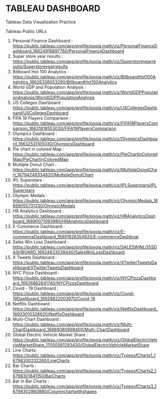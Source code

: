 # TABLEAU DASHBOARD
Tableau Data Visualization Practice

Tableau Public URLs

1. Personal Finance Dashboard : https://public.tableau.com/app/profile/pooja.math/viz/PersonalFinanceDashboard_16624916897760/PersonalFinanceDashboard
2. Super store year results : https://public.tableau.com/app/profile/pooja.math/viz/Superstoreyearresults/Superstoreyearresults
3. Billboard Hot 100 Analytics : https://public.tableau.com/app/profile/pooja.math/viz/BillboardHot100Analytics_16626338053290/BillboardHot100Analytics
4. World GDP and Population Analysis : https://public.tableau.com/app/profile/pooja.math/viz/WorldGDPPopulationAnalysis/WorldGDPPopulationAnalysis
5. US Colleges Dashboard : https://public.tableau.com/app/profile/pooja.math/viz/USCollegesDashboard/USCollegesDashboard
6. FIFA 19 Players Comparison : https://public.tableau.com/app/profile/pooja.math/viz/FIFA19PlayersComparison_16631818553030/FIFA19PlayersComparison
7. Olympics Dashboard : https://public.tableau.com/app/profile/pooja.math/viz/OlympicsDashboard_16632531105030/OlympicsDashboard
8. Pie chart in colored Map : https://public.tableau.com/app/profile/pooja.math/viz/PieChartinColoredMap/PieChartinColoredMap
9. Multiple Donut Chart : https://public.tableau.com/app/profile/pooja.math/viz/MultipleDonutChart_16794249334820/MultipleDonutChart
10. IPL Superstars : https://public.tableau.com/app/profile/pooja.math/viz/IPLSuperstars/IPLSuperstars
11. Olympic Medals : https://public.tableau.com/app/profile/pooja.math/viz/OlympicMedals_16859055731330/OlympicMedals
12. HR Analytics Dashboard : https://public.tableau.com/app/profile/pooja.math/viz/HRAnalyticsDashboard_16890071093980/HRAnalyticsDashboard
13. E-Commerce Dashboard : https://public.tableau.com/app/profile/pooja.math/viz/E-commerceDashboard_16891826354920/E-commerceDashboar
14. Sales Win Loss Dashboard : https://public.tableau.com/app/profile/pooja.math/viz/SALESWINLOSSDASHBOARD_16924633038440/SalesWinLossDashboard
15. X Tweets Dashboard : https://public.tableau.com/app/profile/pooja.math/viz/XTwiiterTweetsDashboard/XTwitterTweetsDashboard
16. NYC Pizza Dashboard : https://public.tableau.com/app/profile/pooja.math/viz/NYCPizzaDashboard_16926882641740/NYCPizzaDashboard
17. Covid - 19 Dashboard : https://public.tableau.com/app/profile/pooja.math/viz/Covid-19Dashboard_16928822003970/Covid-19
18. Netflilx Dashboard : https://public.tableau.com/app/profile/pooja.math/viz/NetflixDashboard_16933010326620/NetflixDashboard
19. Multi-Chart Dashboard : https://public.tableau.com/app/profile/pooja.math/viz/Multi-ChartDashboard_16889080998400/Multi-ChartDashboard
20. Global Electric Vehicle Market Share : https://public.tableau.com/app/profile/pooja.math/viz/GlobalElectricVehicleMarketShare_17050581293430/GlobalElectricVehicleMarketShare
21. Line Charts: https://public.tableau.com/app/profile/pooja.math/viz/TypesofCharts1_16798300232260/LineCharts
22. Bar Charts : https://public.tableau.com/app/profile/pooja.math/viz/TypesofCharts2_16798301841150/BarCharts
23. Bar in Bar Charts : https://public.tableau.com/app/profile/pooja.math/viz/TypesofCharts3_16798302860880/Columnchartwithshapes
